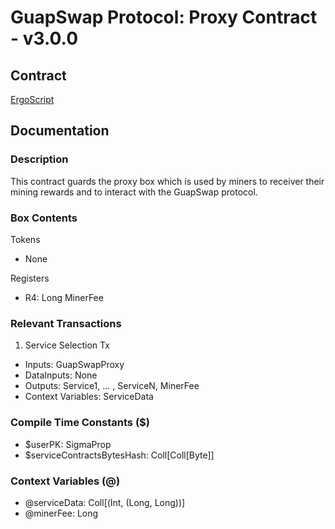 # GuapSwap Protocol: Proxy Contract - v3.0.0

## Contract
[ErgoScript](ergoscript/guapswap_v3_proxy.es)

## Documentation

### Description
This contract guards the proxy box which is used by miners to receiver their mining rewards and to interact with the GuapSwap protocol.

### Box Contents
Tokens
- None
  
Registers
- R4: Long MinerFee

### Relevant Transactions
1. Service Selection Tx
- Inputs: GuapSwapProxy
- DataInputs: None
- Outputs: Service1, ... , ServiceN, MinerFee
- Context Variables: ServiceData

### Compile Time Constants ($)
- $userPK: SigmaProp
- $serviceContractsBytesHash: Coll[Coll[Byte]]

### Context Variables (@)
- @serviceData: Coll[(Int, (Long, Long))]
- @minerFee: Long

